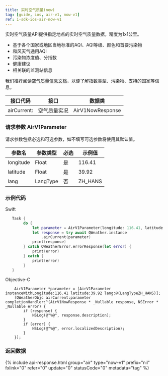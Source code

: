 ```yaml
---
title: 实时空气质量(new)
tag: [guide, ios, air-v1, now-v1]
ref: 1-sdk-ios-air-now-v1
---
```


实时空气质量API提供指定地点的实时空气质量数据，精度为1x1公里。

- 基于各个国家或地区当地标准的AQI、AQI等级、颜色和首要污染物
- 和风天气通用AQI
- 污染物浓度值、分指数
- 健康建议
- 相关联的监测站信息

我们推荐阅读[空气质量信息文档](/docs/resource/air-info/)，以便了解指数类型、污染物、支持的国家等信息。

| 接口代码 | 接口                         | 数据类       |
| --------------- | ---------------------------- | ------------ |
| airCurrent: | 空气质量实况     | AirV1NowResponse |

### 请求参数 AirV1Parameter

请求参数包括必选和可选参数，如不填写可选参数将使用其默认值。

| 参数名   | 参数类型 | 必选 | 示例值 |
| -------- | -------- | ---- | ------ |
| longitude | Float | 是 | 116.41 |
| latitude | Float | 是 | 39.92 |
| lang | LangType | 否 | ZH_HANS |


### 示例代码

Swift

```swift
   Task {
        do {
            let parameter = AirV1Parameter(longitude: 116.41, latitude: 39.92)
            let response = try await QWeather.instance
                .airCurrent(parameter)
            print(response)
        } catch QWeatherError.errorResponse(let error) {
            print(error)
        } catch {
            print(error)
        }
   }
```

Objective-C

```objc
    AirV1Parameter *parameter = [AirV1Parameter instanceWithLongitude:116.41 latitude:39.92 lang:@(LangTypeZH_HANS)];
    [QWeatherObjc airCurrent:parameter completionHandler:^(AirV1NowResponse * _Nullable response, NSError * _Nullable error) {
        if (response) {
            NSLog(@"%@", response.description);
        }
        if (error) {
            NSLog(@"%@", error.localizedDescription);
        }
    }];
```

### 返回数据

{% include api-response.html group="air" type="now-v1" prefix="nil" fxlink="0" refer="0" update="0" statusCode="0" metadata="tag"  %}
